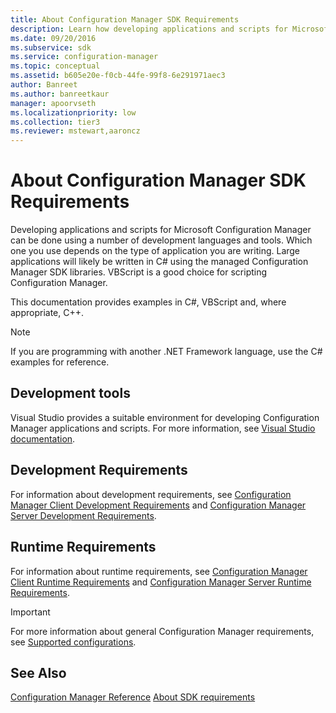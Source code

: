 ```yaml
---
title: About Configuration Manager SDK Requirements
description: Learn how developing applications and scripts for Microsoft Configuration Manager can be done using a number of development languages and tools.
ms.date: 09/20/2016
ms.subservice: sdk
ms.service: configuration-manager
ms.topic: conceptual
ms.assetid: b605e20e-f0cb-44fe-99f8-6e291971aec3
author: Banreet
ms.author: banreetkaur
manager: apoorvseth
ms.localizationpriority: low
ms.collection: tier3
ms.reviewer: mstewart,aaroncz 
---
```

# About Configuration Manager SDK Requirements
Developing applications and scripts for Microsoft Configuration Manager can be done using a number of development languages and tools. Which one you use depends on the type of application you are writing. Large applications will likely be written in C# using the managed Configuration Manager SDK libraries. VBScript is a good choice for scripting Configuration Manager.  

 This documentation provides examples in C#, VBScript and, where appropriate, C++.  

> [!NOTE]
>  If you are programming with another .NET Framework language, use the C# examples for reference.  

## Development tools

Visual Studio provides a suitable environment for developing Configuration Manager applications and scripts. For more information, see [Visual Studio documentation](/visualstudio).  

## Development Requirements  
 For information about development requirements, see [Configuration Manager Client Development Requirements](../../../develop/core/reqs/client-development-requirements.md) and [Configuration Manager Server Development Requirements](../../../develop/core/reqs/server-development-requirements.md).  

## Runtime Requirements  
 For information about runtime requirements, see [Configuration Manager Client Runtime Requirements](../../../develop/core/reqs/client-runtime-requirements.md) and [Configuration Manager Server Runtime Requirements](../../../develop/core/reqs/server-runtime-requirements.md).  

> [!IMPORTANT]
> For more information about general Configuration Manager requirements, see [Supported configurations](../../../core/plan-design/configs/supported-configurations.md).  

## See Also

[Configuration Manager Reference](../../../develop/reference/configuration-manager-reference.md)
[About SDK requirements](about-configuration-manager-sdk-requirements.md)
